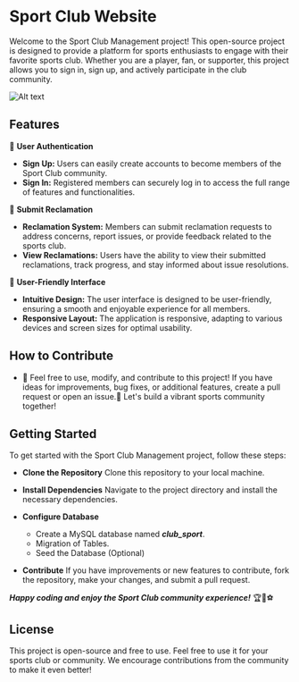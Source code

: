 # Sport Club Website

Welcome to the Sport Club Management project! This open-source project is designed to provide a platform for sports enthusiasts to engage with their favorite sports club. Whether you are a player, fan, or supporter, this project allows you to sign in, sign up, and actively participate in the club community.

![Alt text](/SportClub.png?raw=true)

## Features

🌟 **User Authentication**

- **Sign Up:** Users can easily create accounts to become members of the Sport Club community.
- **Sign In:** Registered members can securely log in to access the full range of features and functionalities.

🌟 **Submit Reclamation**

- **Reclamation System:** Members can submit reclamation requests to address concerns, report issues, or provide feedback related to the sports club.
- **View Reclamations:** Users have the ability to view their submitted reclamations, track progress, and stay informed about issue resolutions.

🌟 **User-Friendly Interface**

- **Intuitive Design:** The user interface is designed to be user-friendly, ensuring a smooth and enjoyable experience for all members.
- **Responsive Layout:** The application is responsive, adapting to various devices and screen sizes for optimal usability.

## How to Contribute

- 🤝 Feel free to use, modify, and contribute to this project! If you have ideas for improvements, bug fixes, or additional features, create a pull request or open an issue.💪 Let's build a vibrant sports community together!

## Getting Started

To get started with the Sport Club Management project, follow these steps:

- **Clone the Repository**
  Clone this repository to your local machine.

- **Install Dependencies**
  Navigate to the project directory and install the necessary dependencies.

- **Configure Database**

  - Create a MySQL database named **_club_sport_**.
  - Migration of Tables.
  - Seed the Database (Optional)

- **Contribute**
  If you have improvements or new features to contribute, fork the repository, make your changes, and submit a pull request.

**_Happy coding and enjoy the Sport Club community experience!_** 🏆🏀⚽️

## License

This project is open-source and free to use. Feel free to use it for your sports club or community. We encourage contributions from the community to make it even better!
